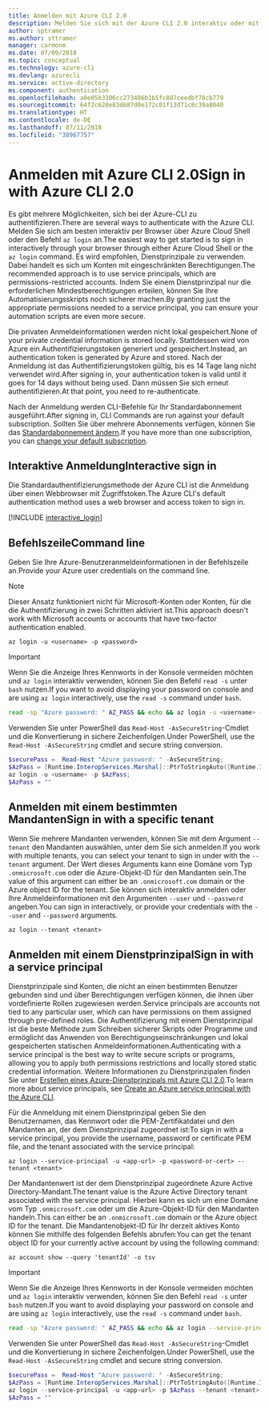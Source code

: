 ```yaml
---
title: Anmelden mit Azure CLI 2.0
description: Melden Sie sich mit der Azure CLI 2.0 interaktiv oder mit lokalen Anmeldeinformationen an.
author: sptramer
ms.author: sttramer
manager: carmonm
ms.date: 07/09/2018
ms.topic: conceptual
ms.technology: azure-cli
ms.devlang: azurecli
ms.service: active-directory
ms.component: authentication
ms.openlocfilehash: a0e05b3306cc273486b1b5fc887ceedbf78cb779
ms.sourcegitcommit: 64f2c628e83d687d0e172c01f13d71c8c39a8040
ms.translationtype: HT
ms.contentlocale: de-DE
ms.lasthandoff: 07/11/2018
ms.locfileid: "38967757"
---
```

# <a name="sign-in-with-azure-cli-20"></a><span data-ttu-id="5e97e-103">Anmelden mit Azure CLI 2.0</span><span class="sxs-lookup"><span data-stu-id="5e97e-103">Sign in with Azure CLI 2.0</span></span>

<span data-ttu-id="5e97e-104">Es gibt mehrere Möglichkeiten, sich bei der Azure-CLI zu authentifizieren.</span><span class="sxs-lookup"><span data-stu-id="5e97e-104">There are several ways to authenticate with the Azure CLI.</span></span> <span data-ttu-id="5e97e-105">Melden Sie sich am besten interaktiv per Browser über Azure Cloud Shell oder den Befehl `az login` an.</span><span class="sxs-lookup"><span data-stu-id="5e97e-105">The easiest way to get started is to sign in interactively through your browser through either Azure Cloud Shell or the `az login` command.</span></span>
<span data-ttu-id="5e97e-106">Es wird empfohlen, Dienstprinzipale zu verwenden. Dabei handelt es sich um Konten mit eingeschränkten Berechtigungen.</span><span class="sxs-lookup"><span data-stu-id="5e97e-106">The recommended approach is to use service principals, which are permissions-restricted accounts.</span></span> <span data-ttu-id="5e97e-107">Indem Sie einem Dienstprinzipal nur die erforderlichen Mindestberechtigungen erteilen, können Sie Ihre Automatisierungsskripts noch sicherer machen.</span><span class="sxs-lookup"><span data-stu-id="5e97e-107">By granting just the appropriate permissions needed to a service principal, you can ensure your automation scripts are even more secure.</span></span>

<span data-ttu-id="5e97e-108">Die privaten Anmeldeinformationen werden nicht lokal gespeichert.</span><span class="sxs-lookup"><span data-stu-id="5e97e-108">None of your private credential information is stored locally.</span></span> <span data-ttu-id="5e97e-109">Stattdessen wird von Azure ein Authentifizierungstoken generiert und gespeichert.</span><span class="sxs-lookup"><span data-stu-id="5e97e-109">Instead, an authentication token is generated by Azure and stored.</span></span> <span data-ttu-id="5e97e-110">Nach der Anmeldung ist das Authentifizierungstoken gültig, bis es 14 Tage lang nicht verwendet wird.</span><span class="sxs-lookup"><span data-stu-id="5e97e-110">After signing in, your authentication token is valid until it goes for 14 days without being used.</span></span> <span data-ttu-id="5e97e-111">Dann müssen Sie sich erneut authentifizieren.</span><span class="sxs-lookup"><span data-stu-id="5e97e-111">At that point, you need to re-authenticate.</span></span>

<span data-ttu-id="5e97e-112">Nach der Anmeldung werden CLI-Befehle für Ihr Standardabonnement ausgeführt.</span><span class="sxs-lookup"><span data-stu-id="5e97e-112">After signing in, CLI Commands are run against your default subscription.</span></span> <span data-ttu-id="5e97e-113">Sollten Sie über mehrere Abonnements verfügen, können Sie das [Standardabonnement ändern](manage-azure-subscriptions-azure-cli.md).</span><span class="sxs-lookup"><span data-stu-id="5e97e-113">If you have more than one subscription, you can [change your default subscription](manage-azure-subscriptions-azure-cli.md).</span></span>

## <a name="interactive-sign-in"></a><span data-ttu-id="5e97e-114">Interaktive Anmeldung</span><span class="sxs-lookup"><span data-stu-id="5e97e-114">Interactive sign in</span></span>

<span data-ttu-id="5e97e-115">Die Standardauthentifizierungsmethode der Azure CLI ist die Anmeldung über einen Webbrowser mit Zugriffstoken.</span><span class="sxs-lookup"><span data-stu-id="5e97e-115">The Azure CLI's default authentication method uses a web browser and access token to sign in.</span></span>

[!INCLUDE [interactive_login](includes/interactive-login.md)]

## <a name="command-line"></a><span data-ttu-id="5e97e-116">Befehlszeile</span><span class="sxs-lookup"><span data-stu-id="5e97e-116">Command line</span></span>

<span data-ttu-id="5e97e-117">Geben Sie Ihre Azure-Benutzeranmeldeinformationen in der Befehlszeile an.</span><span class="sxs-lookup"><span data-stu-id="5e97e-117">Provide your Azure user credentials on the command line.</span></span>

> [!Note]
> <span data-ttu-id="5e97e-118">Dieser Ansatz funktioniert nicht für Microsoft-Konten oder Konten, für die die Authentifizierung in zwei Schritten aktiviert ist.</span><span class="sxs-lookup"><span data-stu-id="5e97e-118">This approach doesn't work with Microsoft accounts or accounts that have two-factor authentication enabled.</span></span>

```azurecli
az login -u <username> -p <password>
```

> [!IMPORTANT]
> <span data-ttu-id="5e97e-119">Wenn Sie die Anzeige Ihres Kennworts in der Konsole vermeiden möchten und `az login` interaktiv verwenden, können Sie den Befehl `read -s` unter `bash` nutzen.</span><span class="sxs-lookup"><span data-stu-id="5e97e-119">If you want to avoid displaying your password on console and are using `az login` interactively, use the `read -s` command under `bash`.</span></span>
>
> ```bash
> read -sp "Azure password: " AZ_PASS && echo && az login -u <username> -p $AZ_PASS
> ```
>
> <span data-ttu-id="5e97e-120">Verwenden Sie unter PowerShell das `Read-Host -AsSecureString`-Cmdlet und die Konvertierung in sichere Zeichenfolgen.</span><span class="sxs-lookup"><span data-stu-id="5e97e-120">Under PowerShell, use the `Read-Host -AsSecureString` cmdlet and secure string conversion.</span></span>
>
> ```powershell
> $securePass =  Read-Host "Azure password: " -AsSecureString;
> $AzPass = [Runtime.InteropServices.Marshal]::PtrToStringAuto([Runtime.InteropServices.Marshal]::SecureStringToBSTR($securePass));
> az login -u <username> -p $AzPass;
> $AzPass = ""
> ```

## <a name="sign-in-with-a-specific-tenant"></a><span data-ttu-id="5e97e-121">Anmelden mit einem bestimmten Mandanten</span><span class="sxs-lookup"><span data-stu-id="5e97e-121">Sign in with a specific tenant</span></span>

<span data-ttu-id="5e97e-122">Wenn Sie mehrere Mandanten verwenden, können Sie mit dem Argument `--tenant` den Mandanten auswählen, unter dem Sie sich anmelden.</span><span class="sxs-lookup"><span data-stu-id="5e97e-122">If you work with multiple tenants, you can select your tenant to sign in under with the `--tenant` argument.</span></span> <span data-ttu-id="5e97e-123">Der Wert dieses Arguments kann eine Domäne vom Typ `.onmicrosoft.com` oder die Azure-Objekt-ID für den Mandanten sein.</span><span class="sxs-lookup"><span data-stu-id="5e97e-123">The value of this argument can either be an `.onmicrosoft.com` domain or the Azure object ID for the tenant.</span></span> <span data-ttu-id="5e97e-124">Sie können sich interaktiv anmelden oder Ihre Anmeldeinformationen mit den Argumenten `--user` und `--password` angeben.</span><span class="sxs-lookup"><span data-stu-id="5e97e-124">You can sign in interactively, or provide your credentials with the `--user` and `--password` arguments.</span></span>

```azurecli
az login --tenant <tenant>
```

## <a name="sign-in-with-a-service-principal"></a><span data-ttu-id="5e97e-125">Anmelden mit einem Dienstprinzipal</span><span class="sxs-lookup"><span data-stu-id="5e97e-125">Sign in with a service principal</span></span>

<span data-ttu-id="5e97e-126">Dienstprinzipale sind Konten, die nicht an einen bestimmten Benutzer gebunden sind und über Berechtigungen verfügen können, die ihnen über vordefinierte Rollen zugewiesen werden.</span><span class="sxs-lookup"><span data-stu-id="5e97e-126">Service principals are accounts not tied to any particular user, which can have permissions on them assigned through pre-defined roles.</span></span> <span data-ttu-id="5e97e-127">Die Authentifizierung mit einem Dienstprinzipal ist die beste Methode zum Schreiben sicherer Skripts oder Programme und ermöglicht das Anwenden von Berechtigungseinschränkungen und lokal gespeicherten statischen Anmeldeinformationen.</span><span class="sxs-lookup"><span data-stu-id="5e97e-127">Authenticating with a service principal is the best way to write secure scripts or programs, allowing you to apply both permissions restrictions and locally stored static credential information.</span></span> <span data-ttu-id="5e97e-128">Weitere Informationen zu Dienstprinzipalen finden Sie unter [Erstellen eines Azure-Dienstprinzipals mit Azure CLI 2.0](create-an-azure-service-principal-azure-cli.md).</span><span class="sxs-lookup"><span data-stu-id="5e97e-128">To learn more about service principals, see [Create an Azure service principal with the Azure CLI](create-an-azure-service-principal-azure-cli.md).</span></span>

<span data-ttu-id="5e97e-129">Für die Anmeldung mit einem Dienstprinzipal geben Sie den Benutzernamen, das Kennwort oder die PEM-Zertifikatdatei und den Mandanten an, der dem Dienstprinzipal zugeordnet ist:</span><span class="sxs-lookup"><span data-stu-id="5e97e-129">To sign in with a service principal, you provide the username, password or certificate PEM file, and the tenant associated with the service principal:</span></span>

```azurecli
az login --service-principal -u <app-url> -p <password-or-cert> --tenant <tenant>
```

<span data-ttu-id="5e97e-130">Der Mandantenwert ist der dem Dienstprinzipal zugeordnete Azure Active Directory-Mandant.</span><span class="sxs-lookup"><span data-stu-id="5e97e-130">The tenant value is the Azure Active Directory tenant associated with the service principal.</span></span> <span data-ttu-id="5e97e-131">Hierbei kann es sich um eine Domäne vom Typ `.onmicrosoft.com` oder um die Azure-Objekt-ID für den Mandanten handeln.</span><span class="sxs-lookup"><span data-stu-id="5e97e-131">This can either be an `.onmicrosoft.com` domain or the Azure object ID for the tenant.</span></span>
<span data-ttu-id="5e97e-132">Die Mandantenobjekt-ID für Ihr derzeit aktives Konto können Sie mithilfe des folgenden Befehls abrufen:</span><span class="sxs-lookup"><span data-stu-id="5e97e-132">You can get the tenant object ID for your currently active account by using the following command:</span></span>

```azurecli-interactive
az account show --query 'tenantId' -o tsv
```

> [!IMPORTANT]
> <span data-ttu-id="5e97e-133">Wenn Sie die Anzeige Ihres Kennworts in der Konsole vermeiden möchten und `az login` interaktiv verwenden, können Sie den Befehl `read -s` unter `bash` nutzen.</span><span class="sxs-lookup"><span data-stu-id="5e97e-133">If you want to avoid displaying your password on console and are using `az login` interactively, use the `read -s` command under `bash`.</span></span>
>
> ```bash
> read -sp "Azure password: " AZ_PASS && echo && az login --service-principal -u <app-url> -p $AZ_PASS --tenant <tenant>
> ```
>
> <span data-ttu-id="5e97e-134">Verwenden Sie unter PowerShell das `Read-Host -AsSecureString`-Cmdlet und die Konvertierung in sichere Zeichenfolgen.</span><span class="sxs-lookup"><span data-stu-id="5e97e-134">Under PowerShell, use the `Read-Host -AsSecureString` cmdlet and secure string conversion.</span></span>
>
> ```powershell
> $securePass =  Read-Host "Azure password: " -AsSecureString;
> $AzPass = [Runtime.InteropServices.Marshal]::PtrToStringAuto([Runtime.InteropServices.Marshal]::SecureStringToBSTR($securePass));
> az login --service-principal -u <app-url> -p $AzPass --tenant <tenant>;
> $AzPass = ""
> ```
